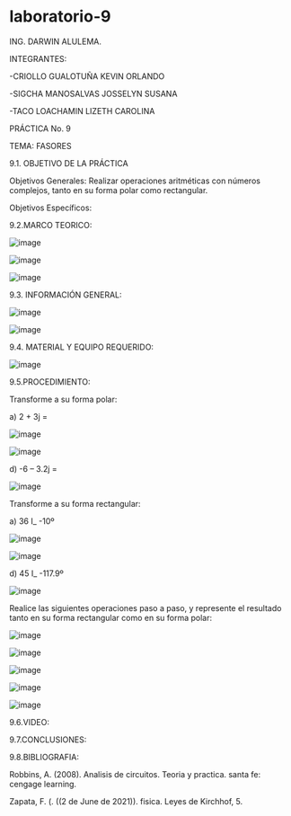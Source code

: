 # laboratorio-9
ING. DARWIN ALULEMA.

INTEGRANTES:

-CRIOLLO GUALOTUÑA KEVIN ORLANDO


-SIGCHA MANOSALVAS JOSSELYN SUSANA

-TACO LOACHAMIN LIZETH CAROLINA

PRÁCTICA No. 9

TEMA: FASORES

9.1. OBJETIVO DE LA PRÁCTICA

Objetivos Generales: Realizar operaciones aritméticas con números complejos, tanto en su forma polar como rectangular. 


Objetivos Específicos:



9.2.MARCO TEORICO:


![image](https://user-images.githubusercontent.com/85263529/133197323-11e49319-fbd5-4463-8d63-9505fb200964.png)


![image](https://user-images.githubusercontent.com/85263529/133197337-90a67efe-91ea-4d54-886c-75718b92e0ff.png)


![image](https://user-images.githubusercontent.com/85263529/133197359-8e17dd0d-12b4-4638-ae46-00b2c622c15c.png)



9.3. INFORMACIÓN GENERAL:

![image](https://user-images.githubusercontent.com/85263529/133188636-62579b30-1000-41f7-be4f-fdc0064758f1.png)

![image](https://user-images.githubusercontent.com/85263529/133188665-0dccb947-2b21-43c9-957a-fb2c39d6381b.png)





9.4. MATERIAL Y EQUIPO REQUERIDO:

![image](https://user-images.githubusercontent.com/85263529/133188219-ec01419b-bad0-47cc-ace5-80bcd7d3b57d.png)



9.5.PROCEDIMIENTO:

 Transforme a su forma polar:
 
 a)	2 + 3j =
 
 ![image](https://user-images.githubusercontent.com/85263529/133187573-d4fdb799-e4b9-4a36-90c1-4eff1685c5f1.png)
 
 
 ![image](https://user-images.githubusercontent.com/85263529/133192060-014d255d-8426-4f49-b79a-4a801ffca66a.png)





 d) -6 – 3.2j =
 
 
 ![image](https://user-images.githubusercontent.com/85263529/133187619-ceed0115-3503-4b4b-9611-0b6e1f8c09f5.png)


 Transforme a su forma rectangular:
 
 a) 36   I_   -10º 
 
 ![image](https://user-images.githubusercontent.com/85263529/133187726-421da2a8-c50d-4910-9c1c-a16dd211aa75.png)
 
 
 
![image](https://user-images.githubusercontent.com/85263529/133192284-39192592-9c64-4ceb-b7e3-023aa4853442.png)




 d)	45   I_   -117.9º
 
 ![image](https://user-images.githubusercontent.com/85263529/133187795-7b702ca7-4ba0-4b1c-91a0-b51ac5476e09.png)


Realice las siguientes operaciones paso a paso, y represente el resultado tanto en su forma rectangular como en su forma polar:

![image](https://user-images.githubusercontent.com/85263529/133187827-8144b186-632c-4450-bbd0-9a96412d02c5.png)


![image](https://user-images.githubusercontent.com/85263529/133187852-be8d1444-48e7-4ca7-ab48-54890f723940.png)


![image](https://user-images.githubusercontent.com/85263529/133187892-0614509e-38e0-4657-a4bd-f79073215965.png)





![image](https://user-images.githubusercontent.com/85263529/133192078-8579881f-d5ac-4f93-a506-9023e157bb99.png)

![image](https://user-images.githubusercontent.com/85263529/133192126-0ee33561-59d2-403c-8d25-ea2da611a826.png)

 
9.6.VIDEO:



9.7.CONCLUSIONES:


9.8.BIBLIOGRAFIA:

Robbins, A. (2008). Analisis de circuitos. Teoria y practica. santa fe: cengage learning.

Zapata, F. (. ((2 de June de 2021)). fisica. Leyes de Kirchhof, 5.
